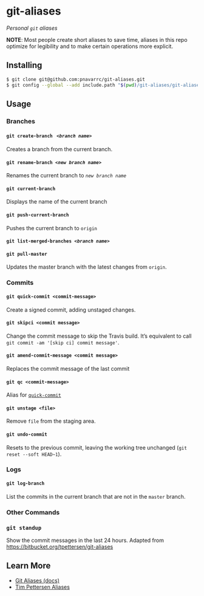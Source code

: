 # git-aliases

_Personal `git` aliases_

**NOTE**: Most people create short aliases to save time, aliases in this repo optimize for legibility and to make certain operations more explicit.

## Installing

```sh
$ git clone git@github.com:pnavarrc/git-aliases.git
$ git config --global --add include.path "$(pwd)/git-aliases/git-aliases"
```

## Usage

### Branches

#### `git create-branch ` _`<branch name>`_

Creates a branch from the current branch.

#### `git rename-branch `_`<new branch name>`_

Renames the current branch to _`new branch name`_

#### `git current-branch`

Displays the name of the current branch

#### `git push-current-branch`

Pushes the current branch to `origin`

#### `git list-merged-branches `_`<branch name>`_

#### `git pull-master`

Updates the master branch with the latest changes from `origin`.

### Commits

#### `git quick-commit <commit-message>`

Create a signed commit, adding unstaged changes.

#### `git skipci <commit message>`

Change the commit message to skip the Travis build. It’s equivalent to call `git commit -am '[skip ci] commit message'`.

#### `git amend-commit-message <commit message>`

Replaces the commit message of the last commit

#### `git qc <commit-message>`

Alias for [`quick-commit`](#git-quick-commit-commit-message)

#### `git unstage <file>`

Remove `file` from the staging area.

#### `git undo-commit`

Resets to the previous commit, leaving the working tree unchanged (`git reset --soft HEAD~1`).

### Logs

#### `git log-branch`

List the commits in the current branch that are not in the `master` branch. 

### Other Commands

### `git standup`

Show the commit messages in the last 24 hours. Adapted from https://bitbucket.org/tpettersen/git-aliases

## Learn More

- [Git Aliases (docs)](https://git-scm.com/book/en/v2/Git-Basics-Git-Aliases)
- [Tim Pettersen Aliases](https://bitbucket.org/tpettersen/git-aliases)

